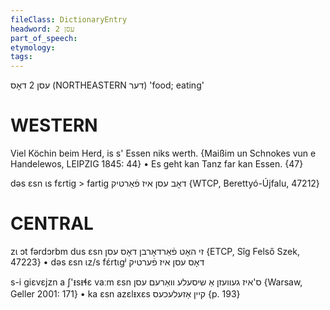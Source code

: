```yaml
---
fileClass: DictionaryEntry
headword: עסן 2
part_of_speech: 
etymology: 
tags: 
---
```

עסן 2
דאָס
(NORTHEASTERN דער)
'food; eating'

WESTERN
========

Viel Köchin beim Herd, is s' Essen niks werth.
{Maißim un Schnokes vun e Handelewos, LEIPZIG 1845: 44}
	•	Es geht kan Tanz far kan Essen. {47}

dəs ɛsn ɩs fɛrtig > fartig דאָב עסן איז פֿאַרטיק {WTCP, Berettyó-Újfalu, 47212}

CENTRAL
========

zɩ ɔt fərdɔrbm dus ɛsn זי האָט פֿאַרדאָרבן דאָס עסן {ETCP, Sîg Felső Szek, 47223}
	•	dəs ɛsn ɩz/s fɛ́rtɩgʲ דאָס עסן איז פֿערטיק 

s-i giɛvɛjzn a ʃ'ᵻsᵻɬɛ vaːm ɛsn ס'איז געוועזן אַ שיסעלע וואַרעם עסן {Warsaw, Geller 2001: 171}
	•	ka ɛsn azɛlᵻxɛs קיין אַזעלעכעס {p. 193}
